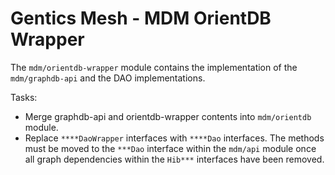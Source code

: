 # Gentics Mesh - MDM OrientDB Wrapper

The `mdm/orientdb-wrapper` module contains the implementation of the `mdm/graphdb-api` and the DAO implementations.

Tasks:

* Merge graphdb-api and orientdb-wrapper contents into `mdm/orientdb` module.
* Replace `****DaoWrapper` interfaces with `****Dao` interfaces. The methods must be moved to the `***Dao` interface within the `mdm/api` module once all graph dependencies within the `Hib***` interfaces have been removed.
